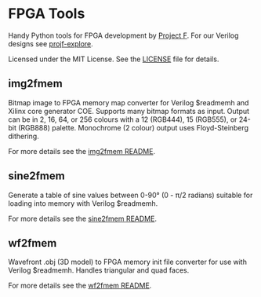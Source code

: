 # FPGA Tools

Handy Python tools for FPGA development by [Project F](https://projectf.io/). For our Verilog designs see [projf-explore](https://github.com/projf/projf-explore).

Licensed under the MIT License. See the [LICENSE](LICENSE) file for details.

## img2fmem

Bitmap image to FPGA memory map converter for Verilog $readmemh and Xilinx core generator COE. Supports many bitmap formats as input. Output can be in 2, 16, 64, or 256 colours with a 12 (RGB444), 15 (RGB555), or 24-bit (RGB888) palette. Monochrome (2 colour) output uses Floyd-Steinberg dithering.

For more details see the [img2fmem README](img2fmem/).

## sine2fmem

Generate a table of sine values between 0-90° (0 - π/2 radians) suitable for
loading into memory with Verilog $readmemh.

For more details see the [sine2fmem README](sine2fmem/).

## wf2fmem

Wavefront .obj (3D model) to FPGA memory init file converter for use with Verilog $readmemh.
Handles triangular and quad faces.

For more details see the [wf2fmem README](wf2fmem/).
